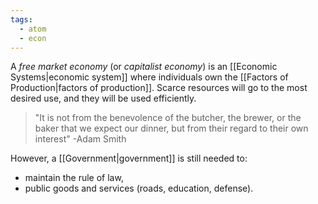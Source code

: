 ```yaml
---
tags:
  - atom
  - econ
---
```

A *free market economy* (or *capitalist economy*) is an [[Economic Systems|economic system]] where individuals own the [[Factors of Production|factors of production]]. Scarce resources will go to the most desired use, and they will be used efficiently.

> "It is not from the benevolence of the butcher, the brewer, or the baker that we expect our dinner, but from their regard to their own interest"
> -Adam Smith

However, a [[Government|government]] is still needed to:
- maintain the rule of law,
- public goods and services (roads, education, defense).


